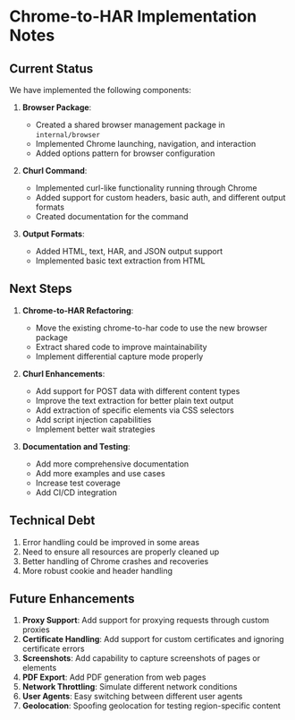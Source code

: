 # Chrome-to-HAR Implementation Notes

## Current Status

We have implemented the following components:

1. **Browser Package**: 
   - Created a shared browser management package in `internal/browser`
   - Implemented Chrome launching, navigation, and interaction
   - Added options pattern for browser configuration

2. **Churl Command**:
   - Implemented curl-like functionality running through Chrome
   - Added support for custom headers, basic auth, and different output formats
   - Created documentation for the command

3. **Output Formats**:
   - Added HTML, text, HAR, and JSON output support
   - Implemented basic text extraction from HTML

## Next Steps

1. **Chrome-to-HAR Refactoring**:
   - Move the existing chrome-to-har code to use the new browser package
   - Extract shared code to improve maintainability
   - Implement differential capture mode properly

2. **Churl Enhancements**:
   - Add support for POST data with different content types
   - Improve the text extraction for better plain text output
   - Add extraction of specific elements via CSS selectors
   - Add script injection capabilities
   - Implement better wait strategies

3. **Documentation and Testing**:
   - Add more comprehensive documentation
   - Add more examples and use cases
   - Increase test coverage
   - Add CI/CD integration

## Technical Debt

1. Error handling could be improved in some areas
2. Need to ensure all resources are properly cleaned up
3. Better handling of Chrome crashes and recoveries
4. More robust cookie and header handling

## Future Enhancements

1. **Proxy Support**: Add support for proxying requests through custom proxies
2. **Certificate Handling**: Add support for custom certificates and ignoring certificate errors
3. **Screenshots**: Add capability to capture screenshots of pages or elements
4. **PDF Export**: Add PDF generation from web pages
5. **Network Throttling**: Simulate different network conditions
6. **User Agents**: Easy switching between different user agents
7. **Geolocation**: Spoofing geolocation for testing region-specific content